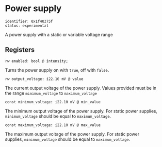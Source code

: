 # Power supply
    
    identifier: 0x1f40375f
    status: experimental
    
A power supply with a static or variable voltage range

## Registers

    rw enabled: bool @ intensity;

Turns the power supply on with `true`, off with `false`. 
    
    rw output_voltage: i22.10 mV @ value
    
The current output voltage of the power supply. Values provided must be in the range `minimum_voltage` to `maximum_voltage`

    const minimum_voltage: i22.10 mV @ min_value
    
The minimum output voltage of the power supply. For static power supplies, `minimum_voltage` should be equal to `maximum_voltage`.

    const maximum_voltage: i22.10 mV @ max_value
    
The maximum output voltage of the power supply. For static power supplies, `minimum_voltage` should be equal to `maximum_voltage`.

